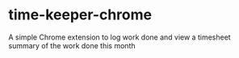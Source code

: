 # time-keeper-chrome
A simple Chrome extension to log work done and view a timesheet summary of the work done this month

